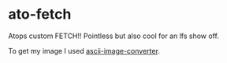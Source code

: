 # ato-fetch
Atops custom FETCH!! Pointless but also cool for an lfs show off.

To get my image I used [ascii-image-converter](https://github.com/TheZoraiz/ascii-image-converter).
